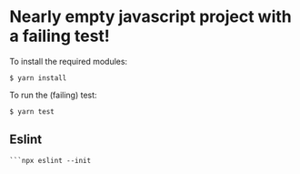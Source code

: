 Nearly empty javascript project with a failing test!
===

To install the required modules:

```
$ yarn install
```

To run the (failing) test:

```
$ yarn test
```

## Eslint

```npm i -D eslint
```npx eslint --init
